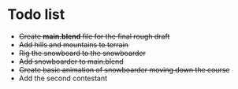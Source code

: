 # Todo list

+ ~~Create **main.blend** file for the final rough draft~~
+ ~~Add hills and mountains to terrain~~
+ ~~Rig the snowboard to the snowboarder~~
+ ~~Add snowboarder to main.blend~~
+ ~~Create basic animation of snowboarder moving down the course~~
+ Add the second contestant
